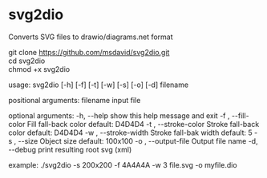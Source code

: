 # svg2dio
Converts SVG files to drawio/diagrams.net format


git clone https://github.com/msdavid/svg2dio.git  
cd svg2dio  
chmod +x svg2dio  

usage: svg2dio [-h] [-f] [-t] [-w] [-s] [-o] [-d] filename

positional arguments:
  filename              input file

optional arguments:
  -h, --help            show this help message and exit
  -f , --fill-color     Fill fall-back color default: D4D4D4
  -t , --stroke-color   Stroke fall-back color default: D4D4D4
  -w , --stroke-width   Stroke fall-bak width default: 5
  -s , --size           Object size default: 100x100
  -o , --output-file    Output file name
  -d, --debug           print resulting root svg (xml)


example: 
./svg2dio -s 200x200 -f 4A4A4A -w 3 file.svg -o myfile.dio


